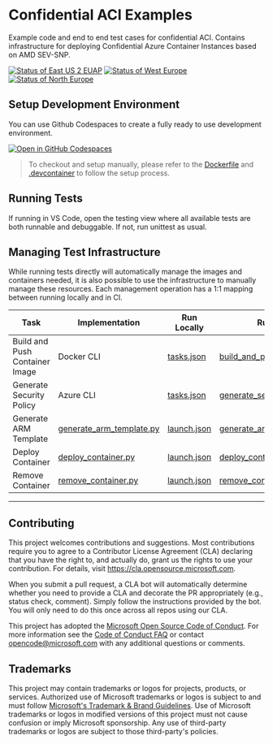 # Confidential ACI Examples

Example code and end to end test cases for confidential ACI. Contains infrastructure for deploying Confidential Azure Container Instances based on AMD SEV-SNP.

[![Status of East US 2 EUAP](https://github.com/microsoft/confidential-aci-examples/actions/workflows/status_eastus2euap.yml/badge.svg?branch=main)](https://github.com/microsoft/confidential-aci-examples/actions/workflows/status_eastus2euap.yml)
[![Status of West Europe](https://github.com/microsoft/confidential-aci-examples/actions/workflows/status_westeurope.yml/badge.svg?branch=main)](https://github.com/microsoft/confidential-aci-examples/actions/workflows/status_westeurope.yml)
[![Status of North Europe](https://github.com/microsoft/confidential-aci-examples/actions/workflows/status_northeurope.yml/badge.svg?branch=main)](https://github.com/microsoft/confidential-aci-examples/actions/workflows/status_northeurope.yml)

## Setup Development Environment

You can use Github Codespaces to create a fully ready to use development environment.

[![Open in GitHub Codespaces](https://github.com/codespaces/badge.svg)](https://github.com/codespaces/new?hide_repo_select=true&ref=main&repo=616412316&machine=standardLinux32gb&devcontainer_path=.devcontainer%2Fdevcontainer.json&location=WestEurope)

> To checkout and setup manually, please refer to the [Dockerfile](.devcontainer/Dockerfile) and [.devcontainer](.devcontainer/devcontainer.json) to follow the setup process.

## Running Tests

If running in VS Code, open the testing view where all available tests are both runnable and debuggable. If not, run unittest as usual.

## Managing Test Infrastructure

While running tests directly will automatically manage the images and containers needed, it is also possible to use the infrastructure to manually manage these resources. Each management operation has a 1:1 mapping between running locally and in CI.

| Task                           | Implementation                                             | Run Locally                        | Run in CI                                                                         |
| ------------------------------ | ---------------------------------------------------------- | ---------------------------------- | --------------------------------------------------------------------------------- |
| Build and Push Container Image | Docker CLI                                                 | [tasks.json](.vscode/tasks.json)   | [build_and_push_images.yml](.github/workflows/build_and_push_images.yml)        |
| Generate Security Policy       | Azure CLI                                                  | [tasks.json](.vscode/tasks.json)   | [generate_security_policy.yml](.github/workflows/generate_security_policy.yml) |
| Generate ARM Template          | [generate_arm_template.py](infra/generate_arm_template.py) | [launch.json](.vscode/launch.json) | [generate_arm_template.yml](.github/workflows/generate_arm_template.yml)       |
| Deploy Container               | [deploy_container.py](infra/deploy_container.py)           | [launch.json](.vscode/launch.json) | [deploy_container.yml](.github/workflows/deploy_container.yml)                 |
| Remove Container               | [remove_container.py](infra/remove_container.py)           | [launch.json](.vscode/launch.json) | [remove_container.yml](.github/workflows/remove_container.yml)                 |

---

## Contributing

This project welcomes contributions and suggestions. Most contributions require you to agree to a
Contributor License Agreement (CLA) declaring that you have the right to, and actually do, grant us
the rights to use your contribution. For details, visit https://cla.opensource.microsoft.com.

When you submit a pull request, a CLA bot will automatically determine whether you need to provide
a CLA and decorate the PR appropriately (e.g., status check, comment). Simply follow the instructions
provided by the bot. You will only need to do this once across all repos using our CLA.

This project has adopted the [Microsoft Open Source Code of Conduct](https://opensource.microsoft.com/codeofconduct/).
For more information see the [Code of Conduct FAQ](https://opensource.microsoft.com/codeofconduct/faq/) or
contact [opencode@microsoft.com](mailto:opencode@microsoft.com) with any additional questions or comments.

## Trademarks

This project may contain trademarks or logos for projects, products, or services. Authorized use of Microsoft
trademarks or logos is subject to and must follow
[Microsoft's Trademark & Brand Guidelines](https://www.microsoft.com/en-us/legal/intellectualproperty/trademarks/usage/general).
Use of Microsoft trademarks or logos in modified versions of this project must not cause confusion or imply Microsoft sponsorship.
Any use of third-party trademarks or logos are subject to those third-party's policies.
